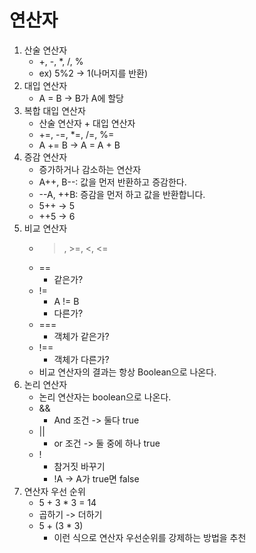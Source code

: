 # 연산자

1. 산술 연산자
   * +, -, *, /, %
   * ex) 5%2 -> 1(나머지를 반환)
2. 대입 연산자
   * A = B -> B가 A에 할당
3. 복합 대입 연산자
   * 산술 연산자 + 대입 연산자
   * +=, -=, *=, /=, %=
   * A += B -> A = A + B
4. 증감 연산자
   * 증가하거나 감소하는 연산자
   * A++, B--: 값을 먼저 반환하고 증감한다.
   * --A, ++B: 증감을 먼저 하고 값을 반환합니다.
   * 5++ -> 5
   * ++5 -> 6
5. 비교 연산자
   * >, >=, <, <=
   * == 
     * 같은가?
   * !=
     * A != B
     * 다른가?
   * === 
     * 객체가 같은가?
   * !==
     * 객체가 다른가?
   * 비교 연산자의 결과는 항상 Boolean으로 나온다.
6. 논리 연산자
   * 논리 연산자는 boolean으로 나온다. 
   * &&
     * And 조건 -> 둘다 true
   * ||
     * or 조건 -> 둘 중에 하나 true
   * !
     * 참거짓 바꾸기
     * !A -> A가 true면 false
7. 연산자 우선 순위
   * 5 + 3 * 3 = 14
   * 곱하기 -> 더하기
   * 5 + (3 * 3)
     * 이런 식으로 연산자 우선순위를 강제하는 방법을 추천